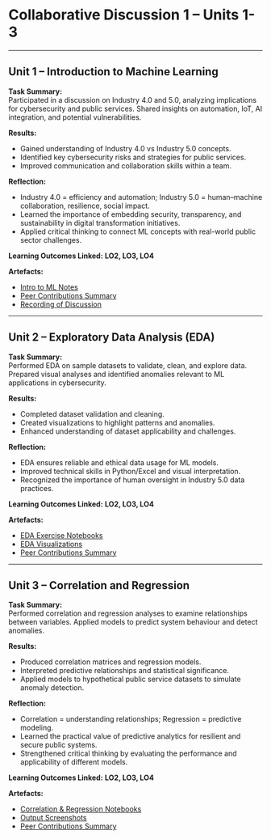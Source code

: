 # Collaborative Discussion 1 – Units 1-3

---

## Unit 1 – Introduction to Machine Learning

**Task Summary:**  
Participated in a discussion on Industry 4.0 and 5.0, analyzing implications for cybersecurity and public services. Shared insights on automation, IoT, AI integration, and potential vulnerabilities.

**Results:**  
- Gained understanding of Industry 4.0 vs Industry 5.0 concepts.  
- Identified key cybersecurity risks and strategies for public services.  
- Improved communication and collaboration skills within a team.

**Reflection:**  
- Industry 4.0 = efficiency and automation; Industry 5.0 = human–machine collaboration, resilience, social impact.  
- Learned the importance of embedding security, transparency, and sustainability in digital transformation initiatives.  
- Applied critical thinking to connect ML concepts with real-world public sector challenges.

**Learning Outcomes Linked:** **LO2, LO3, LO4**

**Artefacts:**  
- [Intro to ML Notes](../../artefacts/intro_to_ml_notes.md)  
- [Peer Contributions Summary](../../artefacts/peer_notes.md)  
- [Recording of Discussion](../../artefacts/Recording_AND_seminars.md)

---

## Unit 2 – Exploratory Data Analysis (EDA)

**Task Summary:**  
Performed EDA on sample datasets to validate, clean, and explore data. Prepared visual analyses and identified anomalies relevant to ML applications in cybersecurity.

**Results:**  
- Completed dataset validation and cleaning.  
- Created visualizations to highlight patterns and anomalies.  
- Enhanced understanding of dataset applicability and challenges.

**Reflection:**  
- EDA ensures reliable and ethical data usage for ML models.  
- Improved technical skills in Python/Excel and visual interpretation.  
- Recognized the importance of human oversight in Industry 5.0 data practices.

**Learning Outcomes Linked:** **LO2, LO3, LO4**

**Artefacts:**  
- [EDA Exercise Notebooks](../../artefacts/eda_notebooks.ipynb)  
- [EDA Visualizations](../../artefacts/eda_screenshots.png)  
- [Peer Contributions Summary](../../artefacts/peer_notes.md)

---

## Unit 3 – Correlation and Regression

**Task Summary:**  
Performed correlation and regression analyses to examine relationships between variables. Applied models to predict system behaviour and detect anomalies.

**Results:**  
- Produced correlation matrices and regression models.  
- Interpreted predictive relationships and statistical significance.  
- Applied models to hypothetical public service datasets to simulate anomaly detection.

**Reflection:**  
- Correlation = understanding relationships; Regression = predictive modeling.  
- Learned the practical value of predictive analytics for resilient and secure public systems.  
- Strengthened critical thinking by evaluating the performance and applicability of different models.

**Learning Outcomes Linked:** **LO2, LO3, LO4**

**Artefacts:**  
- [Correlation & Regression Notebooks](../../artefacts/correlation_regression_notebooks.ipynb)  
- [Output Screenshots](../../artefacts/correlation_regression_screenshots.png)  
- [Peer Contributions Summary](../../artefacts/peer_notes.md)
